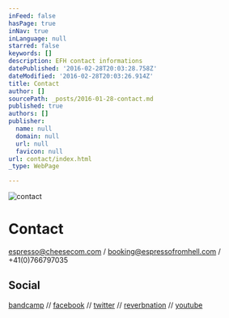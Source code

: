 ```yaml
---
inFeed: false
hasPage: true
inNav: true
inLanguage: null
starred: false
keywords: []
description: EFH contact informations
datePublished: '2016-02-28T20:03:28.758Z'
dateModified: '2016-02-28T20:03:26.914Z'
title: Contact
author: []
sourcePath: _posts/2016-01-28-contact.md
published: true
authors: []
publisher:
  name: null
  domain: null
  url: null
  favicon: null
url: contact/index.html
_type: WebPage

---
```

![contact](https://s3-us-west-2.amazonaws.com/the-grid-img/p/3ba7013139ea6b1eda31b91d9fad3099bb566d27.jpg)

# Contact

espresso@cheesecom.com / booking@espressofromhell.com / +41(0)766797035

## Social

[bandcamp][0] // [facebook][1] // [twitter][2] // [reverbnation][3] // [youtube][4]

[0]: https://espressofromhell.bandcamp.com/
[1]: https://www.facebook.com/espressofromhell/
[2]: https://twitter.com/efhmusic
[3]: https://www.reverbnation.com/espressofromhell
[4]: https://www.youtube.com/channel/UCtRY9Y12JqWcyLOYtzeUGTA